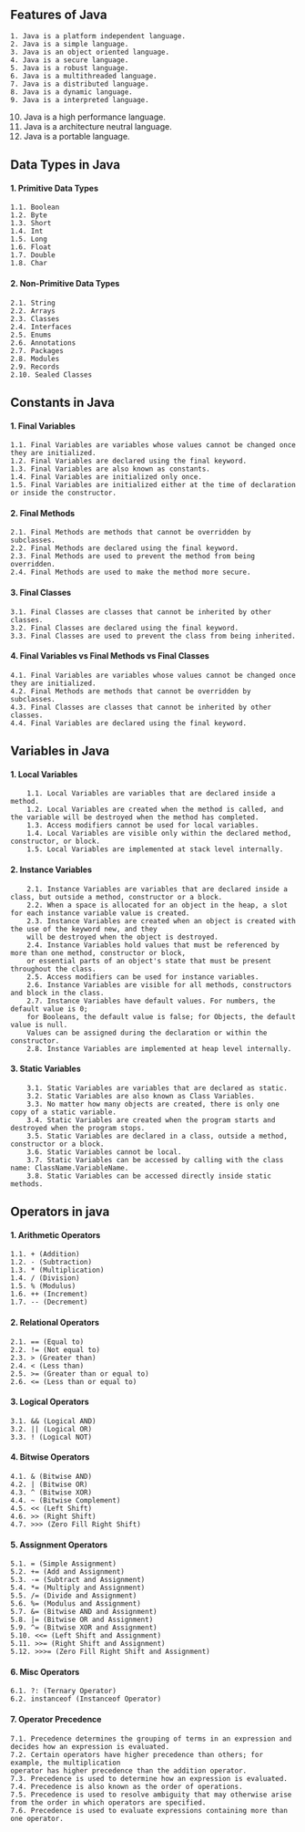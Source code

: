 
##  Features of Java

    1. Java is a platform independent language.
    2. Java is a simple language.
    3. Java is an object oriented language.
    4. Java is a secure language.
    5. Java is a robust language.
    6. Java is a multithreaded language.
    7. Java is a distributed language.
    8. Java is a dynamic language.
    9. Java is a interpreted language.
10. Java is a high performance language.
11. Java is a architecture neutral language.
12. Java is a portable language.

## Data Types in Java

 #### 1. Primitive Data Types
    1.1. Boolean
    1.2. Byte
    1.3. Short
    1.4. Int
    1.5. Long
    1.6. Float
    1.7. Double
    1.8. Char

 #### 2. Non-Primitive Data Types
    2.1. String
    2.2. Arrays
    2.3. Classes
    2.4. Interfaces
    2.5. Enums
    2.6. Annotations
    2.7. Packages
    2.8. Modules
    2.9. Records
    2.10. Sealed Classes


## Constants in Java


   #### 1. Final Variables
    1.1. Final Variables are variables whose values cannot be changed once they are initialized.
    1.2. Final Variables are declared using the final keyword.
    1.3. Final Variables are also known as constants.
    1.4. Final Variables are initialized only once.
    1.5. Final Variables are initialized either at the time of declaration or inside the constructor.

   #### 2. Final Methods
    2.1. Final Methods are methods that cannot be overridden by subclasses.
    2.2. Final Methods are declared using the final keyword.
    2.3. Final Methods are used to prevent the method from being overridden.
    2.4. Final Methods are used to make the method more secure.

   #### 3. Final Classes
    3.1. Final Classes are classes that cannot be inherited by other classes.
    3.2. Final Classes are declared using the final keyword.
    3.3. Final Classes are used to prevent the class from being inherited.

   #### 4. Final Variables vs Final Methods vs Final Classes
    4.1. Final Variables are variables whose values cannot be changed once they are initialized.
    4.2. Final Methods are methods that cannot be overridden by subclasses.
    4.3. Final Classes are classes that cannot be inherited by other classes.
    4.4. Final Variables are declared using the final keyword.


## Variables in Java

   #### 1. Local Variables
        1.1. Local Variables are variables that are declared inside a method.
        1.2. Local Variables are created when the method is called, and the variable will be destroyed when the method has completed.
        1.3. Access modifiers cannot be used for local variables.
        1.4. Local Variables are visible only within the declared method, constructor, or block.
        1.5. Local Variables are implemented at stack level internally.

   #### 2. Instance Variables
        2.1. Instance Variables are variables that are declared inside a class, but outside a method, constructor or a block.
        2.2. When a space is allocated for an object in the heap, a slot for each instance variable value is created.
        2.3. Instance Variables are created when an object is created with the use of the keyword new, and they
        will be destroyed when the object is destroyed.
        2.4. Instance Variables hold values that must be referenced by more than one method, constructor or block, 
        or essential parts of an object's state that must be present throughout the class.
        2.5. Access modifiers can be used for instance variables.
        2.6. Instance Variables are visible for all methods, constructors and block in the class.
        2.7. Instance Variables have default values. For numbers, the default value is 0; 
        for Booleans, the default value is false; for Objects, the default value is null. 
        Values can be assigned during the declaration or within the constructor.
        2.8. Instance Variables are implemented at heap level internally.

   #### 3. Static Variables
        3.1. Static Variables are variables that are declared as static.
        3.2. Static Variables are also known as Class Variables.
        3.3. No matter how many objects are created, there is only one copy of a static variable.
        3.4. Static Variables are created when the program starts and destroyed when the program stops.
        3.5. Static Variables are declared in a class, outside a method, constructor or a block.
        3.6. Static Variables cannot be local.
        3.7. Static Variables can be accessed by calling with the class name: ClassName.VariableName.
        3.8. Static Variables can be accessed directly inside static methods.


## Operators in java

  #### 1. Arithmetic Operators
    1.1. + (Addition)
    1.2. - (Subtraction)
    1.3. * (Multiplication)
    1.4. / (Division)
    1.5. % (Modulus)
    1.6. ++ (Increment)
    1.7. -- (Decrement)

   #### 2. Relational Operators
    2.1. == (Equal to)
    2.2. != (Not equal to)
    2.3. > (Greater than)
    2.4. < (Less than)
    2.5. >= (Greater than or equal to)
    2.6. <= (Less than or equal to)

   #### 3. Logical Operators
    3.1. && (Logical AND)
    3.2. || (Logical OR)
    3.3. ! (Logical NOT)

   #### 4. Bitwise Operators
    4.1. & (Bitwise AND)
    4.2. | (Bitwise OR)
    4.3. ^ (Bitwise XOR)
    4.4. ~ (Bitwise Complement)
    4.5. << (Left Shift)
    4.6. >> (Right Shift)
    4.7. >>> (Zero Fill Right Shift)

   #### 5. Assignment Operators
    5.1. = (Simple Assignment)
    5.2. += (Add and Assignment)
    5.3. -= (Subtract and Assignment)
    5.4. *= (Multiply and Assignment)
    5.5. /= (Divide and Assignment)
    5.6. %= (Modulus and Assignment)
    5.7. &= (Bitwise AND and Assignment)
    5.8. |= (Bitwise OR and Assignment)
    5.9. ^= (Bitwise XOR and Assignment)
    5.10. <<= (Left Shift and Assignment)
    5.11. >>= (Right Shift and Assignment)
    5.12. >>>= (Zero Fill Right Shift and Assignment)

   #### 6. Misc Operators
    6.1. ?: (Ternary Operator)
    6.2. instanceof (Instanceof Operator)

   #### 7. Operator Precedence
    7.1. Precedence determines the grouping of terms in an expression and decides how an expression is evaluated.
    7.2. Certain operators have higher precedence than others; for example, the multiplication 
    operator has higher precedence than the addition operator.
    7.3. Precedence is used to determine how an expression is evaluated.
    7.4. Precedence is also known as the order of operations.
    7.5. Precedence is used to resolve ambiguity that may otherwise arise from the order in which operators are specified.
    7.6. Precedence is used to evaluate expressions containing more than one operator.

